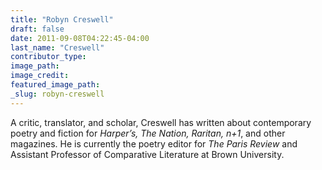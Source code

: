 ```yaml
---
title: "Robyn Creswell"
draft: false
date: 2011-09-08T04:22:45-04:00
last_name: "Creswell"
contributor_type:
image_path:
image_credit:
featured_image_path:
_slug: robyn-creswell
---
```


A critic, translator, and scholar, Creswell has written about contemporary poetry and fiction for _Harper’s, The Nation, Raritan, n+1_, and other magazines. He is currently the poetry editor for _The Paris Review_ and Assistant Professor of Comparative Literature at Brown University.

